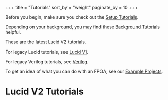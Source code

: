 +++
title = "Tutorials"
sort_by = "weight"
paginate_by = 10
+++

Before you begin, make sure you check out the [Setup Tutorials](@/tutorials/setup/_index.md).

Depending on your background, you may find these [Background Tutorials](@/tutorials/background/_index.md) helpful.

These are the latest Lucid V2 tutorials. 

For legacy Lucid tutorials, see [Lucid V1](@/tutorials/lucid_v1/_index.md).

For legacy Verilog tutorials, see [Verilog](@/tutorials/verilog/_index.md).

To get an idea of what you can do with an FPGA, see our [Example Projects](@/tutorials/projects/_index.md).

# Lucid V2 Tutorials